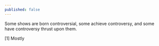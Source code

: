 ```yaml
---
published: false
---
```


Some shows are born controversial, some achieve controversy, and some have controversy thrust upon them.

[1] Mostly